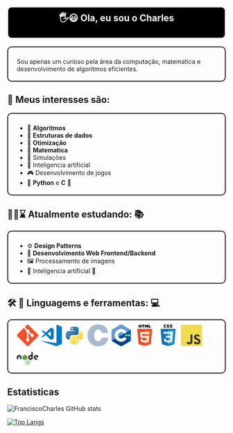 
<h2 align="center" style="background:black;color:white;height:60px;padding-top:10px;border-width:2px;border:2px solid;border-radius:10px;">
    🖐😃 Ola, eu sou o Charles
</h2>
<div style="border-width:2px;border:2px solid;border-radius:10px;padding:10px 10px 5px 20px;">

Sou apenas um curioso pela área da computação, matematica e desenvolvimento de algoritmos eficientes.
</div>

## 👀 Meus interesses são:

<div style="border-width:2px;border:2px solid;border-radius:10px;padding:10px 10px 5px 20px;">

* 📌 **Algoritmos**
* 📌 **Estruturas de dados**
* 📌 **Otimização**
* 🎲 **Matematica**
* 📌 Simulações
* 📌 Inteligencia artificial
* 🎮 Desenvolvimento de jogos
* 🐍 **Python** e **C** 💖

</div>


## 👨‍💻⌛ Atualmente estudando: 📚
<div style="border-width:2px;border:2px solid;border-radius:10px;padding:10px 10px 5px 20px;">

* ⚙️ **Design Patterns**
* 📌 **Desenvolvimento Web Frontend/Backend**
* 🖼 Processamento de imagens
* 📌 Inteligencia artificial :robot:

</div>

## 🛠 🧰 Linguagems e ferramentas: 💻

<div style="border-width:2px;border:2px solid;border-radius:10px;padding:10px 10px 5px 20px;">
<img src=https://raw.githubusercontent.com/devicons/devicon/master/icons/git/git-plain.svg alt="Nodejs" width="50">

<img src="https://raw.githubusercontent.com/github/explore/80688e429a7d4ef2fca1e82350fe8e3517d3494d/topics/visual-studio-code/visual-studio-code.png" alt="VisualStudioCode" width="50">

<img src="https://raw.githubusercontent.com/devicons/devicon/master/icons/python/python-original.svg" alt="Python" width="50">

<img src="https://raw.githubusercontent.com/devicons/devicon/master/icons/c/c-original.svg" alt="C" width="50">

<img src="https://raw.githubusercontent.com/devicons/devicon/master/icons/cplusplus/cplusplus-original.svg" alt="python" width="50">

<img src="https://raw.githubusercontent.com/devicons/devicon/master/icons/html5/html5-original-wordmark.svg" alt="Html5" width="50">

<img src="https://raw.githubusercontent.com/devicons/devicon/master/icons/css3/css3-original-wordmark.svg" alt="Css3" width="50">

<img src="https://raw.githubusercontent.com/devicons/devicon/master/icons/javascript/javascript-original.svg" alt="javascript" width="50">

<img src="https://raw.githubusercontent.com/devicons/devicon/master/icons/nodejs/nodejs-original-wordmark.svg" alt="Nodejs" width="50">
</div>

## Estatisticas

![FranciscoCharles GitHub stats](https://github-readme-stats.vercel.app/api?username=FranciscoCharles&show_icons=true&theme=jolly)

[![Top Langs](https://github-readme-stats.vercel.app/api/top-langs/?username=FranciscoCharles&langs_count=8&theme=jolly)](https://github.com/FranciscoCharles/github-readme-stats)


